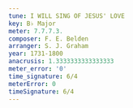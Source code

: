 ```yaml
---
tune: I WILL SING OF JESUS' LOVE
key: B♭ Major
meter: 7.7.7.3.
composer: F. E. Belden
arranger: S. J. Graham
year: 1731-1800
anacrusis: 1.3333333333333333
meter_error: '0'
time_signature: 6/4
meterError: 0
timeSignature: 6/4
---
```

